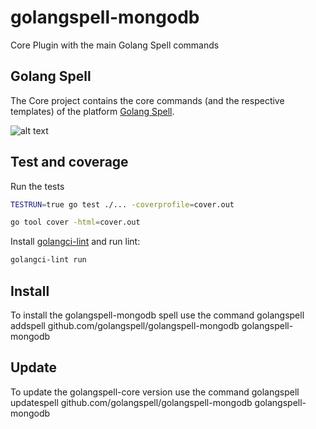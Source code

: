 # golangspell-mongodb
Core Plugin with the main Golang Spell commands

## Golang Spell
The Core project contains the core commands (and the respective templates) of the platform [Golang Spell](https://github.com/golangspell/golangspell).

![alt text](https://golangspell.com/golangspell/blob/master/img/gopher_spell.png?raw=true)

## Test and coverage

Run the tests

```sh 
TESTRUN=true go test ./... -coverprofile=cover.out

go tool cover -html=cover.out
```

Install [golangci-lint](https://github.com/golangci/golangci-lint#install) and run lint:

```sh
golangci-lint run
```

## Install
To install the golangspell-mongodb spell use the command
golangspell addspell github.com/golangspell/golangspell-mongodb golangspell-mongodb

## Update
To update the golangspell-core version use the command
golangspell updatespell github.com/golangspell/golangspell-mongodb golangspell-mongodb